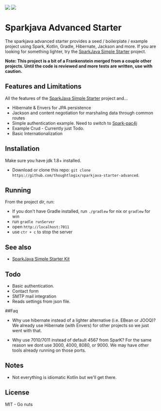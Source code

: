![](https://img.shields.io/travis/thoughtlogix/sparkjava-starter-advanced.svg) 
![](https://img.shields.io/github/license/thoughtlogix/sparkjava-starter-advanced.svg)

# Sparkjava Advanced Starter

The sparkjava advanced starter provides a seed / boilerplate / example project using Spark, Kotlin, Gradle, Hibernate, Jackson and more.  If you are looking for something lighter, try the [SparkJava Simple Starter](https://github.com/thoughtlogix/sparkjava-starter-simple) project.

__Note: This project is a bit of a Frankenstein merged from a couple other projects.  Until the code is reviewed and more tests are written, use with caution.__

## Features and Limitations

All the features of the [SparkJava Simple Starter](https://github.com/thoughtlogix/sparkjava-starter-simple) project and...

* Hibernate & Envers for JPA persistence
* Jackson and content negotiation for marshaling data through common routes
* Simple authentication example.  Need to switch to [Spark-pac4j](https://github.com/pac4j/spark-pac4j)
* Example Crud - Currently just Todo.
* Basic Internationalization

## Installation

Make sure you have jdk 1.8+ installed.

* Download or clone this repo: `git clone https://github.com/thoughtlogix/sparkjava-starter-advanced`.

## Running

From the project dir, run:

* If you don't have Gradle installed, run `./gradlew` for nix or `gradlew` for win
* run `gradle runServer`
* open `http://localhost:7011`
* use `ctr + c` to stop the server

## See also

* [SparkJava Simple Starter Kit](https://github.com/thoughtlogix/sparkjava-starter-simple)

## Todo

* Basic authentication.
* Contact form
* SMTP mail integration
* Reads settings from json file.

##Faq

* Why use hibernate instead of a lighter alternative (i.e. EBean or JOOQ)?
We already use Hibernate (with Envers) for other projects so we just went with that.

* Why use 7010/7011 instead of default 4567 from SparK?
For the same reason we dont use 3000, 4000, 8080, or 9000.  We may have other tools already running on those ports.


## Notes

* Not everything is idiomatic Kotlin but we'll get there.

## License

MIT - Go nuts
